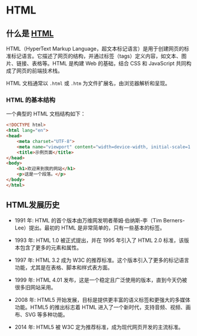 # HTML

## 什么是 [HTML](https://www.w3schools.com/html/default.asp)

HTML（HyperText Markup Language，超文本标记语言）是用于创建网页的标准标记语言。它描述了网页的结构，并通过标签（tags）定义内容，如文本、图片、链接、表格等。HTML 是构建 Web 的基础，结合 CSS 和 JavaScript 共同构成了网页的前端技术栈。

HTML 文档通常以 `.html` 或 `.htm` 为文件扩展名，由浏览器解析和呈现。

<DocsAD/>

### HTML 的基本结构

一个典型的 HTML 文档结构如下：

```html
<!DOCTYPE html>
<html lang="en">
<head>
    <meta charset="UTF-8">
    <meta name="viewport" content="width=device-width, initial-scale=1.0">
    <title>示例页面</title>
</head>
<body>
    <h1>欢迎来到我的网站</h1>
    <p>这是一个段落。</p>
</body>
</html>
```

## HTML发展历史

* 1991 年: HTML 的首个版本由万维网发明者蒂姆·伯纳斯-李（Tim Berners-Lee）提出。最初的 HTML 是非常简单的，只有一些基本的标签。

* 1993 年: HTML 1.0 被正式提出，并在 1995 年引入了 HTML 2.0 标准，该版本包含了更多的元素和属性。

* 1997 年: HTML 3.2 成为 W3C 的推荐标准。这个版本引入了更多的标记语言功能，尤其是在表格、脚本和样式表方面。

* 1999 年: HTML 4.01 发布，这是一个稳定且广泛使用的版本，直到今天仍被很多旧网站采用。

* 2008 年: HTML5 开始发展，目标是提供更丰富的语义标签和更强大的多媒体功能。HTML5 的推出标志着 HTML 进入了一个新时代，支持音频、视频、画布、SVG 等多种功能。

* 2014 年: HTML5 被 W3C 定为推荐标准，成为现代网页开发的主流标准。